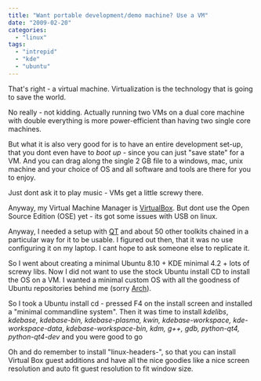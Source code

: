 ```yaml
---
title: "Want portable development/demo machine? Use a VM"
date: "2009-02-20"
categories: 
  - "linux"
tags: 
  - "intrepid"
  - "kde"
  - "ubuntu"
---
```


That's right - a virtual machine. Virtualization is the technology that is going to save the world.

No really - not kidding. Actually running two VMs on a dual core machine with double everything is more power-efficient than having two single core machines.

But what it is also very good for is to have an entire development set-up, that you dont even have to _boot up -_ since you can just "save state" for a VM. And you can drag along the single 2 GB file to a windows, mac, unix machine and your choice of OS and all software and tools are there for you to enjoy.

Just dont ask it to play music - VMs get a little screwy there.

Anyway, my Virtual Machine Manager is [VirtualBox](http://www.virtualbox.org). But dont use the Open Source Edition (OSE) yet - its got some issues with USB on linux.

Anyway, I needed a setup with [QT](http://en.wikipedia.org/wiki/Qt_toolkit) and about 50 other toolkits chained in a particular way for it to be usable. I figured out then, that it was no use configuring it on my laptop. I cant hope to ask someone else to replicate it.

So I went about creating a minimal Ubuntu 8.10 + KDE minimal 4.2 + lots of screwy libs. Now I did not want to use the stock Ubuntu install CD to install the OS on a VM. I wanted a minimal custom OS with all the goodness of Ubuntu repositories behind me (sorry [Arch](http://www.archlinux.org)).

So I took a Ubuntu install cd - pressed F4 on the install screen and installed a "minimal commandline system". Then it was time to install _kdelibs_, _kdebase, kdebase-bin, kdebase-plasma, kwin,_ _kdebase-workspace,_ _kde-workspace-data_, _kdebase-workspace-bin, kdm, g++, gdb, python-qt4, python-qt4-dev_ and you were good to go

Oh and do remember to install "linux-headers-<kernel version>", so that you can install Virtual Box guest additions and have all the nice goodies like a nice screen resolution and auto fit guest resolution to fit window size.
